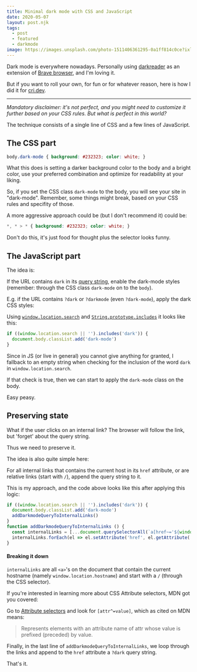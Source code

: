 ```yaml
---
title: Minimal dark mode with CSS and JavaScript
date: 2020-05-07
layout: post.njk
tags:
  - post
  - featured
  - darkmode
image: https://images.unsplash.com/photo-1511406361295-0a1ff814c0ce?ixlib=rb-1.2.1&ixid=eyJhcHBfaWQiOjEyMDd9&auto=format&fit=crop&w=250&q=40
---
```


Dark mode is everywhere nowadays. Personally using [darkreader](https://darkreader.org/) as an extension of [Brave browser](https://brave.com/chr311), and I'm loving it.

But if you want to roll your own, for fun or for whatever reason, here is how I did it for [cri.dev](/).

---

*Mandatory disclaimer: it's not perfect, and you might need to customize it further based on your CSS rules. But what is perfect in this world?*

The technique consists of a single line of CSS and a few lines of JavaScript.

## The CSS part

```css
body.dark-mode { background: #232323; color: white; }
```

What this does is setting a darker background color to the body and a bright color, use your preferred combination and optimize for readability at your liking.

So, if you set the CSS class `dark-mode` to the body, you will see your site in "dark-mode".
Remember, some things might break, based on your CSS rules and specifity of those.

A more aggressive approach could be (but I don't recommend it) could be:

```css
*, * > * { background: #232323; color: white; }
```
Don't do this, it's just food for thought plus the selector looks funny.

## The JavaScript part

The idea is:

If the URL contains `dark` in its [query string](https://developer.mozilla.org/en-US/docs/Web/API/Location/search), enable the dark-mode styles (remember: through the CSS class `dark-mode` on to the `body`).

E.g. if the URL contains `?dark` or `?darkmode` (even `?dark-mode`), apply the dark CSS styles:

Using [`window.location.search`](https://developer.mozilla.org/en-US/docs/Web/API/Location/search) and [`String.prototype.includes`](https://developer.mozilla.org/en-US/docs/Web/JavaScript/Reference/Global_Objects/String/includes) it looks like this:

```js
if ((window.location.search || '').includes('dark')) {
  document.body.classList.add('dark-mode')
}
```
Since in JS (or live in general) you cannot give anything for granted, I fallback to an empty string when checking for the inclusion of the word `dark` in `window.location.search`.

If that check is true, then we can start to apply the `dark-mode` class on the body.

Easy peasy.

## Preserving state

What if the user clicks on an internal link? The browser will follow the link, but 'forget' about the query string.

Thus we need to preserve it.

The idea is also quite simple here:

For all internal links that contains the current host in its `href` attribute, or are relative links (start with `/`), append the query string to it.

This is my approach, and the code above looks like this after applying this logic:

```js
if ((window.location.search || '').includes('dark')) {
  document.body.classList.add('dark-mode')
  addDarkmodeQueryToInternalLinks()
}
function addDarkmodeQueryToInternalLinks () {
  const internalLinks = [...document.querySelectorAll(`a[href~='${window.location.hostname}'], a[href^='/']`)]
  internalLinks.forEach(el => el.setAttribute('href', el.getAttribute('href') + '?dark'))
}
```

#### Breaking it down

`internalLinks` are all `<a>`'s on the document that contain the current hostname (namely `window.location.hostname`) and start with a `/` (through the CSS selector).

If you're interested in learning more about CSS Attribute selectors, MDN got you covered:

Go to [Attribute selectors](https://developer.mozilla.org/en-US/docs/Web/CSS/Attribute_selectors) and look for `[attr^=value]`, which as cited on MDN means:

> Represents elements with an attribute name of attr whose value is prefixed (preceded) by value.

Finally, in the last line of `addDarkmodeQueryToInternalLinks`, we loop through the links and append to the `href` attribute a `?dark` query string.

That's it.
